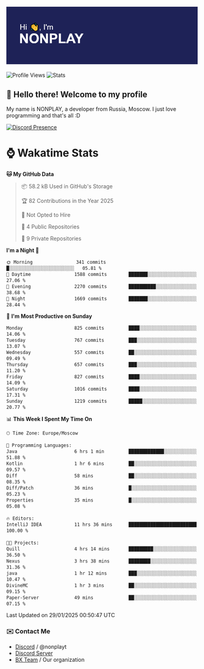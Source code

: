 ![Discord Presence](./header.png)
<br></br>
![Profile Views](https://komarev.com/ghpvc/?username=NONPLAYT&color=blue&style=for-the-badge)
![Stats](https://img.shields.io/badge/0%25-OPTIMIZED-orange?style=for-the-badge)


## :wave: Hello there! Welcome to my profile

My name is NONPLAY, a developer from Russia, Moscow. I just love programming and that's all :D

[![Discord Presence](https://lanyard.cnrad.dev/api/597087584090587177?showDisplayName=true)](https://discord.com/users/597087584090587177) 

# ⌚ Wakatime Stats

<!--START_SECTION:waka-->
**🐱 My GitHub Data** 

> 📦 58.2 kB Used in GitHub's Storage 
 > 
> 🏆 82 Contributions in the Year 2025
 > 
> 🚫 Not Opted to Hire
 > 
> 📜 4 Public Repositories 
 > 
> 🔑 9 Private Repositories 
 > 
**I'm a Night 🦉** 

```text
🌞 Morning                341 commits         █░░░░░░░░░░░░░░░░░░░░░░░░   05.81 % 
🌆 Daytime                1588 commits        ███████░░░░░░░░░░░░░░░░░░   27.06 % 
🌃 Evening                2270 commits        ██████████░░░░░░░░░░░░░░░   38.68 % 
🌙 Night                  1669 commits        ███████░░░░░░░░░░░░░░░░░░   28.44 % 
```
📅 **I'm Most Productive on Sunday** 

```text
Monday                   825 commits         ████░░░░░░░░░░░░░░░░░░░░░   14.06 % 
Tuesday                  767 commits         ███░░░░░░░░░░░░░░░░░░░░░░   13.07 % 
Wednesday                557 commits         ██░░░░░░░░░░░░░░░░░░░░░░░   09.49 % 
Thursday                 657 commits         ███░░░░░░░░░░░░░░░░░░░░░░   11.20 % 
Friday                   827 commits         ████░░░░░░░░░░░░░░░░░░░░░   14.09 % 
Saturday                 1016 commits        ████░░░░░░░░░░░░░░░░░░░░░   17.31 % 
Sunday                   1219 commits        █████░░░░░░░░░░░░░░░░░░░░   20.77 % 
```


📊 **This Week I Spent My Time On** 

```text
🕑︎ Time Zone: Europe/Moscow

💬 Programming Languages: 
Java                     6 hrs 1 min         █████████████░░░░░░░░░░░░   51.88 % 
Kotlin                   1 hr 6 mins         ██░░░░░░░░░░░░░░░░░░░░░░░   09.57 % 
Diff                     58 mins             ██░░░░░░░░░░░░░░░░░░░░░░░   08.35 % 
Diff/Patch               36 mins             █░░░░░░░░░░░░░░░░░░░░░░░░   05.23 % 
Properties               35 mins             █░░░░░░░░░░░░░░░░░░░░░░░░   05.08 % 

🔥 Editors: 
IntelliJ IDEA            11 hrs 36 mins      █████████████████████████   100.00 % 

🐱‍💻 Projects: 
Quill                    4 hrs 14 mins       █████████░░░░░░░░░░░░░░░░   36.50 % 
Nexus                    3 hrs 38 mins       ████████░░░░░░░░░░░░░░░░░   31.36 % 
java                     1 hr 12 mins        ███░░░░░░░░░░░░░░░░░░░░░░   10.47 % 
DivineMC                 1 hr 3 mins         ██░░░░░░░░░░░░░░░░░░░░░░░   09.15 % 
Paper-Server             49 mins             ██░░░░░░░░░░░░░░░░░░░░░░░   07.15 % 
```


 Last Updated on 29/01/2025 00:50:47 UTC
<!--END_SECTION:waka-->

### ✉️ Contact Me

- [Discord](https://discord.com/users/597087584090587177) / @nonplayt
- [Discord Server](https://discord.gg/p7cxhw7E2M)
- [BX Team](https://github.com/BX-Team) / Our organization

